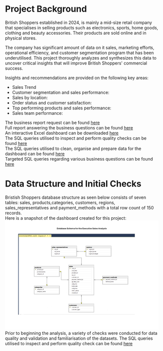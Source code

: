 # Project Background
British Shoppers established in 2024, is mainly a mid-size retail company that specialises in selling products such as electronics, sports, home goods, clothing and beauty accessories. Their products are sold online and in physical stores. 

The company has significant amount of data on it sales, marketing efforts, operational efficiency, and customer segmentation program that has been underutilised. This project thoroughly analyzes and synthesizes
this data to uncover critical insights that will improve British Shoppers' commercial success. 

Insights and recommendations are provided on the following key areas:
- Sales Trend
- Customer segmentation and sales performance:
- Sales by location:
- Order status and customer satisfaction:
- Top performing products and sales performance:
- Sales team performance:

The business report request can be found [here](https://github.com/OtKwesi/SalesAnalytics_BritainShoppers/blob/b58922b3fc808c211e38333b5bcdf1ce14fd0b62/Business%20Report%20Request.pdf)  
Full report answering the business questions can be found [here](Business_Report_Request)  
An interactive Excel dashboard can be downloaded [here](Dashboard.xlsx)  
The SQL queries utilised to inspect and perform quality checks can be found [here](SQL_Data_Inspection_and_Validation_Checks)  
The SQL queries utilised to clean, organise and prepare data for the dashboard can be found [here](SQL_Data_Cleaning)  
Targeted SQL queries regarding various business questions can be found [here](SQL_Business_Analysis_Queries)  


# Data Structure and Initial Checks
Bristish Shoppers database structure as seen below consists of seven tables: sales, products,categories, customers, regions, sales_representatives and payment_methods with a total row count of 150 records.  
Here is a snapshot of the dashboard created for this project:
![Dashboard Preview](https://github.com/OtKwesi/SalesAnalytics_BritainShoppers/blob/main/SQL_Database_Schema_page.jpg?raw=true)
Prior to beginning the analysis, a variety of checks were conducted for data quality and validation and familiarisation of the datasets. The SQL queries
utilised to inspect and perform quality check can be found [here](https://github.com/OtKwesi/SalesAnalytics_BritainShoppers/blob/748acc61a4378564ef3fe4583bc10460aa08c288/SQL_Data_Inspection_and_Validation_Checks.pdf)



